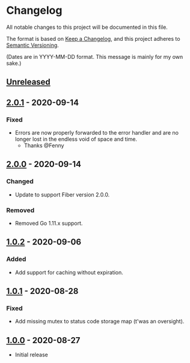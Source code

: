 # Changelog
All notable changes to this project will be documented in this file.

The format is based on [Keep a Changelog](https://keepachangelog.com/en/1.0.0/), and this project adheres to [Semantic Versioning](https://semver.org/spec/v2.0.0.html).

(Dates are in YYYY-MM-DD format. This message is mainly for my own sake.)

## [Unreleased]

## [2.0.1] - 2020-09-14
### Fixed
* Errors are now properly forwarded to the error handler and are no longer lost in the endless void of space and time.
  * Thanks @Fenny

## [2.0.0] - 2020-09-14
### Changed
* Update to support Fiber version 2.0.0.
### Removed
* Removed Go 1.11.x support.

## [1.0.2] - 2020-09-06
### Added
* Add support for caching without expiration.

## [1.0.1] - 2020-08-28
### Fixed
* Add missing mutex to status code storage map (t'was an oversight).

## [1.0.0] - 2020-08-27
* Initial release

[Unreleased]: https://github.com/codemicro/fiber-cache/compare/v2.0.1...HEAD
[2.0.1]: https://github.com/codemicro/fiber-cache/compare/v2.0.0...v2.0.1
[2.0.0]: https://github.com/codemicro/fiber-cache/compare/v1.0.2...v2.0.0
[1.0.2]: https://github.com/codemicro/fiber-cache/compare/v1.0.1...v1.0.2
[1.0.1]: https://github.com/codemicro/fiber-cache/compare/v1.0.0...v1.0.1
[1.0.0]: https://github.com/codemicro/fiber-cache/releases/tag/v1.0.0
